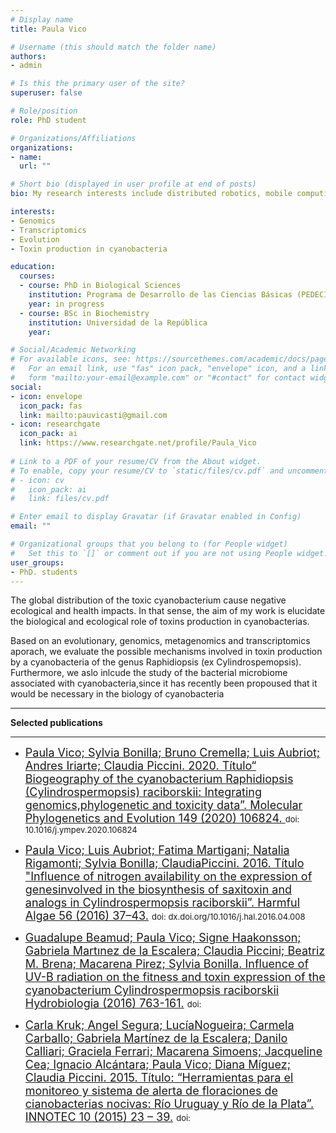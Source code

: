 ```yaml
---
# Display name
title: Paula Vico

# Username (this should match the folder name)
authors:
- admin

# Is this the primary user of the site?
superuser: false

# Role/position
role: PhD student

# Organizations/Affiliations
organizations:
- name: 
  url: ""

# Short bio (displayed in user profile at end of posts)
bio: My research interests include distributed robotics, mobile computing and programmable matter.

interests:
- Genomics
- Transcriptomics
- Evolution
- Toxin production in cyanobacteria

education:
  courses:
  - course: PhD in Biological Sciences
    institution: Programa de Desarrollo de las Ciencias Básicas (PEDECIBA)
    year: in progress
  - course: BSc in Biochemistry
    institution: Universidad de la República
    year: 

# Social/Academic Networking
# For available icons, see: https://sourcethemes.com/academic/docs/page-builder/#icons
#   For an email link, use "fas" icon pack, "envelope" icon, and a link in the
#   form "mailto:your-email@example.com" or "#contact" for contact widget.
social:
- icon: envelope
  icon_pack: fas
  link: mailto:pauvicasti@gmail.com
- icon: researchgate  
  icon_pack: ai
  link: https://www.researchgate.net/profile/Paula_Vico
  
# Link to a PDF of your resume/CV from the About widget.
# To enable, copy your resume/CV to `static/files/cv.pdf` and uncomment the lines below.
# - icon: cv
#   icon_pack: ai
#   link: files/cv.pdf

# Enter email to display Gravatar (if Gravatar enabled in Config)
email: ""

# Organizational groups that you belong to (for People widget)
#   Set this to `[]` or comment out if you are not using People widget.
user_groups:
- PhD. students
---
```


The global distribution of the toxic cyanobacterium cause negative ecological and health impacts. In that sense, the aim of my work is elucidate the biological and ecological role of toxins production in cyanobacterias. 

Based on an evolutionary, genomics, metagenomics and transcriptomics aporach, we evaluate the possible mechanisms involved in toxin production by a cyanobacteria of the genus Raphidiopsis (ex Cylindrospemopsis). Furthermore, we aslo inlcude the study of the bacterial microbiome associated with cyanobacteria,since it has recently been propoused that it would be necessary in the biology of cyanobacteria

___

**Selected publications**
___

- <font size="4"> [Paula Vico; Sylvia Bonilla; Bruno Cremella; Luis Aubriot; Andres Iriarte; Claudia Piccini. 2020. Título“ Biogeography of the cyanobacterium Raphidiopsis (Cylindrospermopsis) raciborskii: Integrating genomics,phylogenetic and toxicity data”. Molecular Phylogenetics and Evolution 149 (2020) 106824. ]() </font> <font size="2"> doi: 10.1016/j.ympev.2020.106824 </font> 

- <font size="4"> [Paula Vico; Luis Aubriot; Fatima Martigani; Natalia Rigamonti; Sylvia Bonilla; ClaudiaPiccini. 2016. Título "Influence of nitrogen availability on the expression of genesinvolved in the biosynthesis of saxitoxin and analogs in Cylindrospermopsis raciborskii”. Harmful Algae 56 (2016) 37–43.]() </font> <font size="2"> doi: dx.doi.org/10.1016/j.hal.2016.04.008</font> 

- <font size="4"> [Guadalupe Beamud; Paula Vico; Signe Haakonsson; Gabriela Martınez de la Escalera; Claudia Piccini; Beatriz M. Brena; Macarena Pirez; Sylvia Bonilla. Influence of UV-B radiation on the fitness and toxin expression of the cyanobacterium Cylindrospermopsis raciborskii Hydrobiologia (2016) 763-161.]() </font> <font size="2"> doi: </font> 

- <font size="4"> [Carla Kruk; Angel Segura; LucíaNogueira; Carmela Carballo; Gabriela Martínez de la Escalera; Danilo Calliari; Graciela Ferrari; Macarena Simoens; Jacqueline Cea; Ignacio Alcántara; Paula Vico; Diana Míguez; Claudia Piccini. 2015. Título: “Herramientas para el monitoreo y sistema de alerta de floraciones de cianobacterias nocivas: Río Uruguay y Río de la Plata”. INNOTEC 10 (2015) 23 – 39.]() </font> <font size="2"> doi: </font> 

